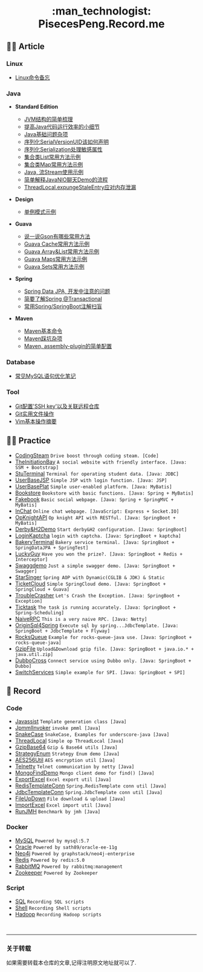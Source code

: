 <h1 align="center"> :man_technologist: PisecesPeng.Record.me </h1>

## :man_artist: Article

### Linux

- [Linux命令备忘](https://www.yuque.com/docs/share/893b1b4b-5c1b-4288-9b66-f95f864c5d6b)

### Java

* **Standard Edition**
  
  - [JVM结构的简单梳理](https://www.yuque.com/docs/share/1c4b9165-9d4e-4ce0-82d9-79b127281b5d)
  - [提高Java代码运行效率的小细节](https://www.yuque.com/docs/share/fa598a0c-4783-4de1-93b9-f2417dc8dca5)
  - [Java基础问题杂项](https://www.yuque.com/docs/share/6c9f085d-08d5-441b-98bd-270ef4b739eb)
  - [序列化SerialVersionUID该如何声明](https://www.yuque.com/docs/share/90de0e0a-83d6-4aa1-aa5f-e778420a6732)
  - [序列化Serialization处理敏感属性](https://www.yuque.com/docs/share/3ea71b8c-e385-483d-b1e0-adfb36b96d8d)
  - [集合类List常用方法示例](https://www.yuque.com/docs/share/c19d2803-03ec-44f5-804d-a007c39ef030)
  - [集合类Map常用方法示例](https://www.yuque.com/docs/share/4406f232-5dce-489e-a6c1-267953e313a6)
  - [Java, 流Stream使用示例](https://www.yuque.com/docs/share/d8e0a46a-565d-4dee-8c3b-f9cc78e4d6b9)
  - [简单解释JavaNIO聊天Demo的流程](https://www.yuque.com/docs/share/ebcda0bd-52d8-4960-a0a2-27d7e9c42f9c)
  - [ThreadLocal.expungeStaleEntry应对内存泄漏](https://www.yuque.com/docs/share/8bab69fd-e111-4692-8af4-a729eac4d777)

* **Design**
  
  - [单例模式示例](https://www.yuque.com/docs/share/2680e236-d581-4f52-be62-0edcfb3068f8)

* **Guava**
  
  - [说一说Gson有哪些常用方法](https://www.yuque.com/docs/share/63b9b065-b668-40ea-b60c-25817fa62d0f)
  - [Guava Cache常用方法示例](https://www.yuque.com/docs/share/334ebe6f-6abd-4842-83d5-364297832e29)
  - [Guava Array&List常用方法示例](https://www.yuque.com/docs/share/5e21ca32-ccd2-454e-9a30-8d1d23e524b1)
  - [Guava Maps常用方法示例](https://www.yuque.com/docs/share/df9abb28-b61b-470e-9c7d-414098e33ccb)
  - [Guava Sets常用方法示例](https://www.yuque.com/docs/share/6088e619-03ee-4395-8fff-3e3208816042)

* **Spring**
  
  - [Spring Data JPA, 开发中注意的问题](https://www.yuque.com/docs/share/d5edf60d-a49b-40c2-b217-4302657701e8)
  - [简要了解Spring @Transactional](https://www.yuque.com/docs/share/709bf40b-cf2e-4c7a-bb34-57b9d1bac7dd)
  - [常用Spring/SpringBoot注解扫盲](https://www.yuque.com/docs/share/3a955876-4a51-40b0-9e90-1c6383096808)

* **Maven**
  
  - [Maven基本命令](https://www.yuque.com/docs/share/bd8eed2f-f441-48b7-998a-4759efe154af)
  - [Maven踩坑杂项](https://www.yuque.com/docs/share/5618f0e3-a38c-42da-a5bc-cdd1e1634d81)
  - [Maven, assembly-plugin的简单配置](https://www.yuque.com/docs/share/6c7fd297-30f8-42a3-9f10-d250d5d2bf30)

### Database

- [常见MySQL语句优化笔记](https://www.yuque.com/docs/share/b5d34bce-9796-42b1-ba91-e78d20340cbf)

### Tool

- [Git配置'SSH key'以及关联远程仓库](https://www.yuque.com/docs/share/30e6ceea-90ac-4704-8ca6-3bd3ba8b2e07)
- [Git实用文件操作](https://www.yuque.com/docs/share/046ceec2-370f-40d5-a183-298353bb99e1)
- [Vim基本操作摘要](https://www.yuque.com/docs/share/bcbf2800-3091-4df7-9b45-5cb92a6d6349)

## :mountain_biking_man: Practice

- [CodingSteam](https://github.com/PisecesPeng/CodingSteam) ``` Drive boost through coding steam. [Code] ```
- [TheInitiationBay](https://github.com/PisecesPeng/SampleWare/tree/master/TheInitiationBay) ``` A social website with friendly interface. [Java: SSM + Bootstrap] ```
- [StuTerminal](https://github.com/PisecesPeng/SampleWare/tree/master/StuTerminal) ``` Terminal for operating student data. [Java: JDBC] ```
- [UserBaseJSP](https://github.com/PisecesPeng/SampleWare/tree/master/UserBaseJSP) ``` Simple JSP with login function. [Java: JSP] ```
- [UserBasePlat](https://github.com/PisecesPeng/SampleWare/tree/master/UserBasePlat) ``` Simple user-enabled platform. [Java: MyBatis] ```
- [Bookstore](https://github.com/PisecesPeng/SampleWare/tree/master/BookStore) ``` Bookstore with basic functions. [Java: Spring + MyBatis] ```
- [Fakebook](https://github.com/PisecesPeng/SampleWare/tree/master/Fakebook) ``` Basic social webpage. [Java: Spring + SpringMVC + MyBatis] ```
- [InChat](https://github.com/PisecesPeng/SampleWare/tree/master/InChat) ``` Online chat webpage. [JavaScript: Express + Socket.IO] ```
- [OpKnightAPI](https://github.com/PisecesPeng/SampleWare/tree/master/OpKnightAPI) ``` Op knight API with RESTful. [Java: SpringBoot + MyBatis] ```
- [Derby&H2Demo](https://github.com/PisecesPeng/SampleWare/tree/master/Derby%26H2Demo) ``` Start derby&H2 configuration. [Java: SpringBoot] ```
- [LoginKaptcha](https://github.com/PisecesPeng/SampleWare/tree/master/LoginKaptcha) ``` login with captcha. [Java: SpringBoot + kaptcha] ```
- [BakeryTerminal](https://github.com/PisecesPeng/SampleWare/tree/master/BakeryTerminal) ``` Bakery service terminal. [Java: SpringBoot + SpringDataJPA + SpringTest] ```
- [LuckyGuy](https://github.com/PisecesPeng/SampleWare/tree/master/LuckyGuy) ``` Have you won the prize?. [Java: SpringBoot + Redis + Interceptor] ```
- [Swaggdemo](https://github.com/PisecesPeng/SampleWare/tree/master/Swaggdemo) ``` Just a simple swagger demo. [Java: SpringBoot + Swagger] ```
- [StarSinger](https://github.com/PisecesPeng/SampleWare/tree/master/StarSinger) ``` Spring AOP with Dynamic(CGLIB & JDK) & Static ```
- [TicketCloud](https://github.com/PisecesPeng/SampleWare/tree/master/TicketCloud) ``` Simple SpringCloud demo. [Java: SpringBoot + SpringCloud + Guava] ```
- [TroubleCrasher](https://github.com/PisecesPeng/SampleWare/tree/master/TroubleCrasher) ``` Let's Crash the Exception. [Java: SpringBoot + Exception] ```
- [Ticktask](https://github.com/PisecesPeng/SampleWare/tree/master/Ticktask) ``` The task is running accurately. [Java: SpringBoot + Spring-Scheduling] ```
- [NaiveRPC](https://github.com/PisecesPeng/SampleWare/tree/master/NaiveRPC) ``` This is a very naive RPC. [Java: Netty] ```
- [OriginSql4Spring](https://github.com/PisecesPeng/SampleWare/tree/master/OriginSql4Spring) ``` Execute sql by spring...JdbcTemplate. [Java: SpringBoot + JdbcTemplate + Flyway] ```
- [RocksQueue](https://github.com/PisecesPeng/SampleWare/tree/master/RocksQueue) ``` Example for rocks-queue-java use. [Java: SpringBoot + rocks-queue-java] ```
- [GzipFile](https://github.com/PisecesPeng/SampleWare/tree/master/GzipFile) ``` Upload&Download gzip file. [Java: SpringBoot + java.io.* + java.util.zip] ```
- [DubboCross](https://github.com/PisecesPeng/SampleWare/tree/master/DubboCross) ``` Connect service using Dubbo only. [Java: SpringBoot + Dubbo] ```
- [SwitchServices](https://github.com/PisecesPeng/SampleWare/tree/master/SwitchServices) ``` Simple example for SPI. [Java: SpringBoot + SPI] ```

## :memo: Record

### Code

- [Javassist](https://github.com/PisecesPeng/SampleWare/tree/master/A1JavaUtils/Javassist) ``` Template generation class [Java] ```
- [JpmmlInvoker](https://github.com/PisecesPeng/SampleWare/tree/master/A1JavaUtils/JpmmlInvoker) ``` invoke pmml [Java] ```
- [SnakeCase](https://github.com/PisecesPeng/SampleWare/tree/master/A1JavaUtils/SnakeCase) ``` SnakeCase, Examples for underscore-java [Java] ```
- [ThreadLocal](https://github.com/PisecesPeng/SampleWare/tree/master/A1JavaUtils/ThreadLocal) ``` Simple op ThreadLocal [Java] ```
- [GzipBase64](https://github.com/PisecesPeng/SampleWare/tree/master/A1JavaUtils/GzipBase64) ``` Gzip & Base64 utils [Java] ```
- [StrategyEnum](https://github.com/PisecesPeng/SampleWare/tree/master/A1JavaUtils/StrategyEnum) ``` Strategy Enum demo [Java] ```
- [AES256Util](https://github.com/PisecesPeng/SampleWare/tree/master/A1JavaUtils/AES256) ``` AES encryption util [Java] ```
- [Telnetty](https://github.com/PisecesPeng/SampleWare/tree/master/A1JavaUtils/Telnetty) ``` Telnet communication by netty [Java] ```
- [MongoFindDemo](https://github.com/PisecesPeng/SampleWare/tree/master/A1JavaUtils/MongoFindDemo) ``` Mongo client demo for find() [Java] ```
- [ExportExcel](https://github.com/PisecesPeng/SampleWare/tree/master/A1JavaUtils/ExportExcel) ``` Excel export util [Java] ```
- [RedisTemplateConn](https://github.com/PisecesPeng/SampleWare/tree/master/A1JavaUtils/RedisTemplateConnUtil) ``` Spring.RedisTemplate conn util [Java] ```
- [JdbcTemplateConn](https://github.com/PisecesPeng/SampleWare/tree/master/A1JavaUtils/JdbcTemplateConnUtil) ``` Spring.JdbcTemplate conn util [Java] ```
- [FileUpDown](https://github.com/PisecesPeng/SampleWare/tree/master/A1JavaUtils/FileUpDown) ``` File download & upload [Java] ```
- [ImportExcel](https://github.com/PisecesPeng/SampleWare/tree/master/A1JavaUtils/ImportExcel) ``` Excel import util [Java] ```
- [RunJMH](https://github.com/PisecesPeng/SampleWare/tree/master/A1JavaUtils/RunJMH) ``` Benchmark by jmh [Java] ```

### Docker

- [MySQL](https://github.com/PisecesPeng/SampleWare/tree/master/A1Docker/MySQL) ``` Powered by mysql:5.7 ```
- [Oracle](https://github.com/PisecesPeng/SampleWare/tree/master/A1Docker/Oracle-ee-11g) ``` Powered by sath89/oracle-ee-11g ```
- [Neo4j](https://github.com/PisecesPeng/SampleWare/tree/master/A1Docker/Neo4j-enterprise) ``` Powered by graphstack/neo4j-enterprise ```
- [Redis](https://github.com/PisecesPeng/SampleWare/tree/master/A1Docker/Redis) ``` Powered by redis:5.0 ```
- [RabbitMQ](https://github.com/PisecesPeng/SampleWare/tree/master/A1Docker/RabbitMQ) ``` Powered by rabbitmq:management ```
- [Zookeeper](https://github.com/PisecesPeng/SampleWare/tree/master/A1Docker/Zookeeper) ``` Powered by Zookeeper ```

### Script

- [SQL](https://github.com/PisecesPeng/SampleWare/tree/master/A1Script/SQL) ``` Recording SQL scripts ```
- [Shell](https://github.com/PisecesPeng/SampleWare/tree/master/A1Script/Shell) ``` Recording Shell scripts ```
- [Hadoop](https://github.com/PisecesPeng/SampleWare/tree/master/A1Script/Hadoop) ``` Recording Hadoop scripts ```

<br/>

<hr>

<h3> 关于转载 </h3>

如果需要转载本仓库的文章,记得注明原文地址就可以了.
